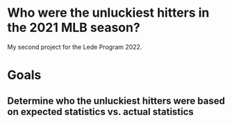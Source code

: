 # Who were the unluckiest hitters in the 2021 MLB season?
My second project for the Lede Program 2022.

# Goals
## Determine who the unluckiest hitters were based on expected statistics vs. actual statistics
